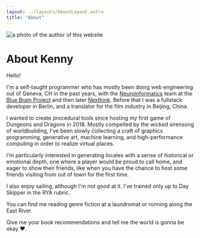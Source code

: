 ```yaml
---
layout: ../layouts/AboutLayout.astro
title: "About"
---
```


<img class="h-64" src="/kenny.jpg" alt="a photo of the author of this website">

# About Kenny

Hello!

I'm a self-taught programmer who has mostly been doing web engineering out of Geneva, CH in the past years, with the [Neuroinformatics](https://bluebrainnexus.io/) team at the [Blue Brain Project](https://www.epfl.ch/research/domains/bluebrain/) and then later [Nexthink](https://nexthink.com/). Before that I was a fullstack developer in Berlin, and a translator for the film industry in Beijing, China.

I wanted to create procedural tools since hosting my first game of Dungeons and Dragons in 2018. Mostly compelled by the wicked sirensong of worldbuilding, I've been slowly collecting a craft of graphics programming, generative art, machine learning, and high-performance computing in order to realize virtual places.

I'm particularly interested in generating locales with a sense of historical or emotional depth, one where a player would be proud to call home, and eager to show their friends, like when you have the chance to host some friends visiting from out of town for the first time.

I also enjoy sailing, although I'm not good at it. I've trained only up to Day Skipper in the RYA rubric.

You can find me reading genre fiction at a laundromat or running along the East River.

Give me your book recommendations and tell me the world is gonna be okay ❤️.
